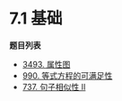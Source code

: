 # 7.1 基础

**题目列表**

- [3493. 属性图](https://leetcode.cn/problems/properties-graph/description/)
- [990. 等式方程的可满足性](https://leetcode.cn/problems/satisfiability-of-equality-equations/description/)
- [737. 句子相似性 II](https://leetcode.cn/problems/sentence-similarity-ii/description/)
